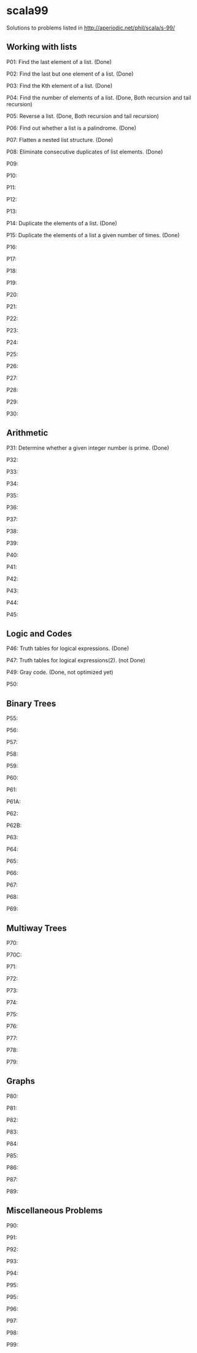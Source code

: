 # scala99
Solutions to problems listed in http://aperiodic.net/phil/scala/s-99/

## Working with lists

P01: Find the last element of a list. (Done)

P02: Find the last but one element of a list. (Done)

P03: Find the Kth element of a list. (Done)

P04: Find the number of elements of a list. (Done, Both recursion and tail recursion)

P05: Reverse a list. (Done, Both recursion and tail recursion)

P06: Find out whether a list is a palindrome. (Done)

P07: Flatten a nested list structure. (Done)

P08: Eliminate consecutive duplicates of list elements. (Done)

P09:

P10:

P11:

P12:

P13:

P14: Duplicate the elements of a list. (Done)

P15: Duplicate the elements of a list a given number of times. (Done)

P16:

P17:

P18:

P19:

P20:

P21:

P22:

P23:

P24:

P25:

P26:

P27:

P28:

P29:

P30:

## Arithmetic

P31: Determine whether a given integer number is prime. (Done)

P32:

P33:

P34:

P35:

P36:

P37:

P38:

P39:

P40:

P41:

P42:

P43:

P44:

P45:

## Logic and Codes

P46: Truth tables for logical expressions. (Done)

P47: Truth tables for logical expressions(2). (not Done)

P49: Gray code. (Done, not optimized yet)

P50:

## Binary Trees

P55:

P56:

P57:

P58:

P59:

P60:

P61:

P61A:

P62:

P62B:

P63:

P64:

P65:

P66:

P67:

P68:

P69:

## Multiway Trees

P70:

P70C:

P71:

P72:

P73:

P74:

P75:

P76:

P77:

P78:

P79:

## Graphs

P80:

P81:

P82:

P83:

P84:

P85:

P86:

P87:

P89:

## Miscellaneous Problems

P90:

P91:

P92:

P93:

P94:

P95:

P95:

P96:

P97:

P98:

P99:

